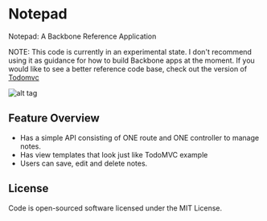 # Notepad

Notepad: A Backbone Reference Application

NOTE: This code is currently in an experimental state. I don't recommend using it as guidance for how to build Backbone apps at the moment. If you would like to see a better reference code base, check out the version of [Todomvc](https://github.com/tastejs/todomvc)

![alt tag](https://raw.github.com/MarlinDoo/notepad/blob/master/src/images/screenshot.png)

## Feature Overview

- Has a simple API consisting of ONE route and ONE controller to manage notes.
- Has view templates that look just like TodoMVC example
- Users can save, edit and delete notes.

## License
Code is open-sourced software licensed under the MIT License.